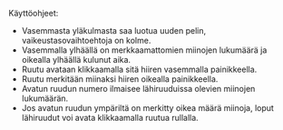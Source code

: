 Käyttöohjeet:
- Vasemmasta yläkulmasta saa luotua uuden pelin, vaikeustasovaihtoehtoja on kolme.
- Vasemmalla ylhäällä on merkkaamattomien miinojen lukumäärä ja oikealla ylhäällä kulunut aika.
- Ruutu avataan klikkaamalla sitä hiiren vasemmalla painikkeella.
- Ruutu merkitään miinaksi hiiren oikealla painikkeella.
- Avatun ruudun numero ilmaisee lähiruuduissa olevien miinojen lukumäärän.
- Jos avatun ruudun ympäriltä on merkitty oikea määrä miinoja, loput lähiruudut voi avata klikkaamalla ruutua rullalla.